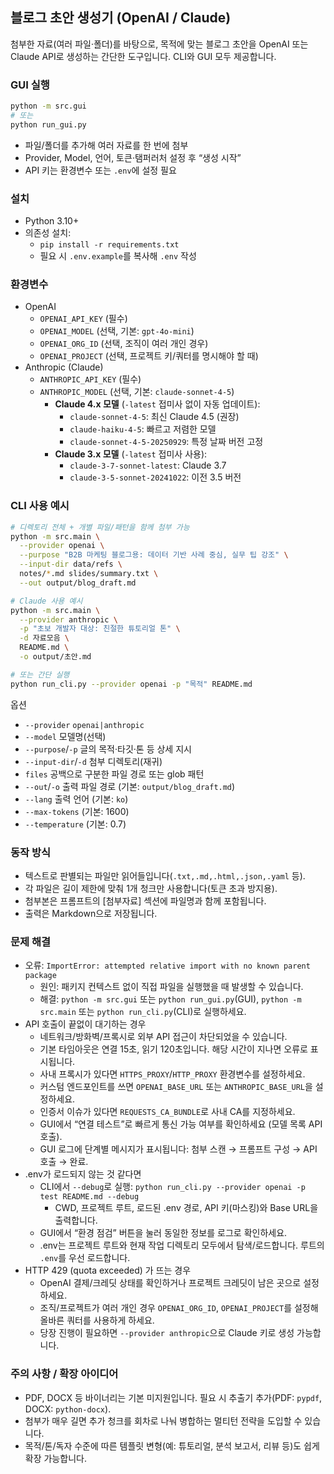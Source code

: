 ## 블로그 초안 생성기 (OpenAI / Claude)

첨부한 자료(여러 파일·폴더)를 바탕으로, 목적에 맞는 블로그 초안을 OpenAI 또는 Claude API로 생성하는 간단한 도구입니다. CLI와 GUI 모두 제공합니다.

### GUI 실행
```bash
python -m src.gui
# 또는
python run_gui.py
```
- 파일/폴더를 추가해 여러 자료를 한 번에 첨부
- Provider, Model, 언어, 토큰·탬퍼러처 설정 후 “생성 시작”
- API 키는 환경변수 또는 `.env`에 설정 필요

### 설치
- Python 3.10+
- 의존성 설치:
  - `pip install -r requirements.txt`
  - 필요 시 `.env.example`를 복사해 `.env` 작성

### 환경변수
- OpenAI
  - `OPENAI_API_KEY` (필수)
  - `OPENAI_MODEL` (선택, 기본: `gpt-4o-mini`)
  - `OPENAI_ORG_ID` (선택, 조직이 여러 개인 경우)
  - `OPENAI_PROJECT` (선택, 프로젝트 키/쿼터를 명시해야 할 때)
- Anthropic (Claude)
  - `ANTHROPIC_API_KEY` (필수)
  - `ANTHROPIC_MODEL` (선택, 기본: `claude-sonnet-4-5`)
    - **Claude 4.x 모델** (`-latest` 접미사 없이 자동 업데이트):
      - `claude-sonnet-4-5`: 최신 Claude 4.5 (권장)
      - `claude-haiku-4-5`: 빠르고 저렴한 모델
      - `claude-sonnet-4-5-20250929`: 특정 날짜 버전 고정
    - **Claude 3.x 모델** (`-latest` 접미사 사용):
      - `claude-3-7-sonnet-latest`: Claude 3.7
      - `claude-3-5-sonnet-20241022`: 이전 3.5 버전

### CLI 사용 예시
```bash
# 디렉토리 전체 + 개별 파일/패턴을 함께 첨부 가능
python -m src.main \
  --provider openai \
  --purpose "B2B 마케팅 블로그용: 데이터 기반 사례 중심, 실무 팁 강조" \
  --input-dir data/refs \
  notes/*.md slides/summary.txt \
  --out output/blog_draft.md

# Claude 사용 예시
python -m src.main \
  --provider anthropic \
  -p "초보 개발자 대상: 친절한 튜토리얼 톤" \
  -d 자료모음 \
  README.md \
  -o output/초안.md

# 또는 간단 실행
python run_cli.py --provider openai -p "목적" README.md
```

옵션
- `--provider` `openai|anthropic`
- `--model` 모델명(선택)
- `--purpose`/`-p` 글의 목적·타깃·톤 등 상세 지시
- `--input-dir`/`-d` 첨부 디렉토리(재귀)
- `files` 공백으로 구분한 파일 경로 또는 glob 패턴
- `--out`/`-o` 출력 파일 경로 (기본: `output/blog_draft.md`)
- `--lang` 출력 언어 (기본: `ko`)
- `--max-tokens` (기본: 1600)
- `--temperature` (기본: 0.7)

### 동작 방식
- 텍스트로 판별되는 파일만 읽어들입니다(`.txt,.md,.html,.json,.yaml` 등).
- 각 파일은 길이 제한에 맞춰 1개 청크만 사용합니다(토큰 초과 방지용).
- 첨부본은 프롬프트의 [첨부자료] 섹션에 파일명과 함께 포함됩니다.
- 출력은 Markdown으로 저장됩니다.

### 문제 해결
- 오류: `ImportError: attempted relative import with no known parent package`
  - 원인: 패키지 컨텍스트 없이 직접 파일을 실행했을 때 발생할 수 있습니다.
  - 해결: `python -m src.gui` 또는 `python run_gui.py`(GUI), `python -m src.main` 또는 `python run_cli.py`(CLI)로 실행하세요.
- API 호출이 끝없이 대기하는 경우
  - 네트워크/방화벽/프록시로 외부 API 접근이 차단되었을 수 있습니다.
  - 기본 타임아웃은 연결 15초, 읽기 120초입니다. 해당 시간이 지나면 오류로 표시됩니다.
  - 사내 프록시가 있다면 `HTTPS_PROXY`/`HTTP_PROXY` 환경변수를 설정하세요.
  - 커스텀 엔드포인트를 쓰면 `OPENAI_BASE_URL` 또는 `ANTHROPIC_BASE_URL`을 설정하세요.
  - 인증서 이슈가 있다면 `REQUESTS_CA_BUNDLE`로 사내 CA를 지정하세요.
  - GUI에서 “연결 테스트”로 빠르게 통신 가능 여부를 확인하세요 (모델 목록 API 호출).
  - GUI 로그에 단계별 메시지가 표시됩니다: 첨부 스캔 → 프롬프트 구성 → API 호출 → 완료.
- .env가 로드되지 않는 것 같다면
  - CLI에서 `--debug`로 실행: `python run_cli.py --provider openai -p test README.md --debug`
    - CWD, 프로젝트 루트, 로드된 .env 경로, API 키(마스킹)와 Base URL을 출력합니다.
  - GUI에서 “환경 점검” 버튼을 눌러 동일한 정보를 로그로 확인하세요.
  - .env는 프로젝트 루트와 현재 작업 디렉토리 모두에서 탐색/로드합니다. 루트의 `.env`를 우선 로드합니다.
- HTTP 429 (quota exceeded) 가 뜨는 경우
  - OpenAI 결제/크레딧 상태를 확인하거나 프로젝트 크레딧이 남은 곳으로 설정하세요.
  - 조직/프로젝트가 여러 개인 경우 `OPENAI_ORG_ID`, `OPENAI_PROJECT`를 설정해 올바른 쿼터를 사용하게 하세요.
  - 당장 진행이 필요하면 `--provider anthropic`으로 Claude 키로 생성 가능합니다.

### 주의 사항 / 확장 아이디어
- PDF, DOCX 등 바이너리는 기본 미지원입니다. 필요 시 추출기 추가(PDF: `pypdf`, DOCX: `python-docx`).
- 첨부가 매우 길면 추가 청크를 회차로 나눠 병합하는 멀티턴 전략을 도입할 수 있습니다.
- 목적/톤/독자 수준에 따른 템플릿 변형(예: 튜토리얼, 분석 보고서, 리뷰 등)도 쉽게 확장 가능합니다.
